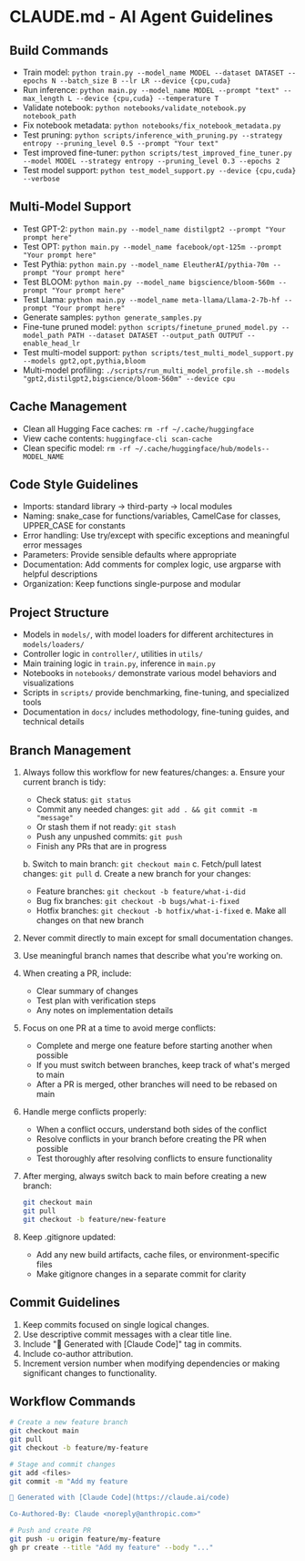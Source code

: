 # CLAUDE.md - AI Agent Guidelines

## Build Commands
- Train model: `python train.py --model_name MODEL --dataset DATASET --epochs N --batch_size B --lr LR --device {cpu,cuda}`
- Run inference: `python main.py --model_name MODEL --prompt "text" --max_length L --device {cpu,cuda} --temperature T`
- Validate notebook: `python notebooks/validate_notebook.py notebook_path`
- Fix notebook metadata: `python notebooks/fix_notebook_metadata.py`
- Test pruning: `python scripts/inference_with_pruning.py --strategy entropy --pruning_level 0.5 --prompt "Your text"`
- Test improved fine-tuner: `python scripts/test_improved_fine_tuner.py --model MODEL --strategy entropy --pruning_level 0.3 --epochs 2`
- Test model support: `python test_model_support.py --device {cpu,cuda} --verbose`

## Multi-Model Support
- Test GPT-2: `python main.py --model_name distilgpt2 --prompt "Your prompt here"`
- Test OPT: `python main.py --model_name facebook/opt-125m --prompt "Your prompt here"`
- Test Pythia: `python main.py --model_name EleutherAI/pythia-70m --prompt "Your prompt here"`
- Test BLOOM: `python main.py --model_name bigscience/bloom-560m --prompt "Your prompt here"`
- Test Llama: `python main.py --model_name meta-llama/Llama-2-7b-hf --prompt "Your prompt here"`
- Generate samples: `python generate_samples.py`
- Fine-tune pruned model: `python scripts/finetune_pruned_model.py --model_path PATH --dataset DATASET --output_path OUTPUT --enable_head_lr`
- Test multi-model support: `python scripts/test_multi_model_support.py --models gpt2,opt,pythia,bloom`
- Multi-model profiling: `./scripts/run_multi_model_profile.sh --models "gpt2,distilgpt2,bigscience/bloom-560m" --device cpu`

## Cache Management
- Clean all Hugging Face caches: `rm -rf ~/.cache/huggingface`
- View cache contents: `huggingface-cli scan-cache`
- Clean specific model: `rm -rf ~/.cache/huggingface/hub/models--MODEL_NAME`

## Code Style Guidelines
- Imports: standard library → third-party → local modules
- Naming: snake_case for functions/variables, CamelCase for classes, UPPER_CASE for constants
- Error handling: Use try/except with specific exceptions and meaningful error messages
- Parameters: Provide sensible defaults where appropriate
- Documentation: Add comments for complex logic, use argparse with helpful descriptions
- Organization: Keep functions single-purpose and modular

## Project Structure
- Models in `models/`, with model loaders for different architectures in `models/loaders/`
- Controller logic in `controller/`, utilities in `utils/`
- Main training logic in `train.py`, inference in `main.py`
- Notebooks in `notebooks/` demonstrate various model behaviors and visualizations
- Scripts in `scripts/` provide benchmarking, fine-tuning, and specialized tools
- Documentation in `docs/` includes methodology, fine-tuning guides, and technical details

## Branch Management
1. Always follow this workflow for new features/changes:
   a. Ensure your current branch is tidy:
      - Check status: `git status`
      - Commit any needed changes: `git add . && git commit -m "message"`
      - Or stash them if not ready: `git stash`
      - Push any unpushed commits: `git push`
      - Finish any PRs that are in progress

   b. Switch to main branch: `git checkout main`
   c. Fetch/pull latest changes: `git pull`
   d. Create a new branch for your changes:
      - Feature branches: `git checkout -b feature/what-i-did`
      - Bug fix branches: `git checkout -b bugs/what-i-fixed`
      - Hotfix branches: `git checkout -b hotfix/what-i-fixed`
   e. Make all changes on that new branch

2. Never commit directly to main except for small documentation changes.

3. Use meaningful branch names that describe what you're working on.

4. When creating a PR, include:
   - Clear summary of changes
   - Test plan with verification steps
   - Any notes on implementation details

5. Focus on one PR at a time to avoid merge conflicts:
   - Complete and merge one feature before starting another when possible
   - If you must switch between branches, keep track of what's merged to main
   - After a PR is merged, other branches will need to be rebased on main

6. Handle merge conflicts properly:
   - When a conflict occurs, understand both sides of the conflict
   - Resolve conflicts in your branch before creating the PR when possible
   - Test thoroughly after resolving conflicts to ensure functionality

7. After merging, always switch back to main before creating a new branch:
   ```bash
   git checkout main
   git pull
   git checkout -b feature/new-feature
   ```

8. Keep .gitignore updated:
   - Add any new build artifacts, cache files, or environment-specific files
   - Make gitignore changes in a separate commit for clarity

## Commit Guidelines
1. Keep commits focused on single logical changes.
2. Use descriptive commit messages with a clear title line.
3. Include "🤖 Generated with [Claude Code]" tag in commits.
4. Include co-author attribution.
5. Increment version number when modifying dependencies or making significant changes to functionality.

## Workflow Commands
```bash
# Create a new feature branch
git checkout main
git pull
git checkout -b feature/my-feature

# Stage and commit changes
git add <files>
git commit -m "Add my feature

🤖 Generated with [Claude Code](https://claude.ai/code)

Co-Authored-By: Claude <noreply@anthropic.com>"

# Push and create PR
git push -u origin feature/my-feature
gh pr create --title "Add my feature" --body "..."
```